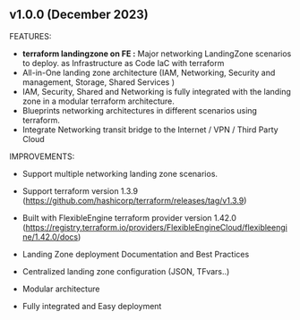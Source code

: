 ## v1.0.0 (December 2023)

FEATURES:

* **terraform landingzone on FE :** Major networking LandingZone scenarios to deploy. as Infrastructure as Code IaC with terraform
* All-in-One landing zone architecture (IAM, Networking, Security and management, Storage, Shared Services )
* IAM, Security, Shared and Networking is fully integrated with the landing zone in a modular terraform architecture.
* Blueprints networking architectures in different scenarios using terraform.
* Integrate Networking transit bridge to the Internet / VPN / Third Party Cloud


IMPROVEMENTS:

* Support multiple networking landing zone scenarios.

* Support terraform version 1.3.9 (https://github.com/hashicorp/terraform/releases/tag/v1.3.9) 

* Built with FlexibleEngine terraform provider version 1.42.0
 (https://registry.terraform.io/providers/FlexibleEngineCloud/flexibleengine/1.42.0/docs)

* Landing Zone deployment Documentation and Best Practices
  
* Centralized landing zone configuration (JSON, TFvars..)

* Modular architecture

* Fully integrated and Easy deployment
